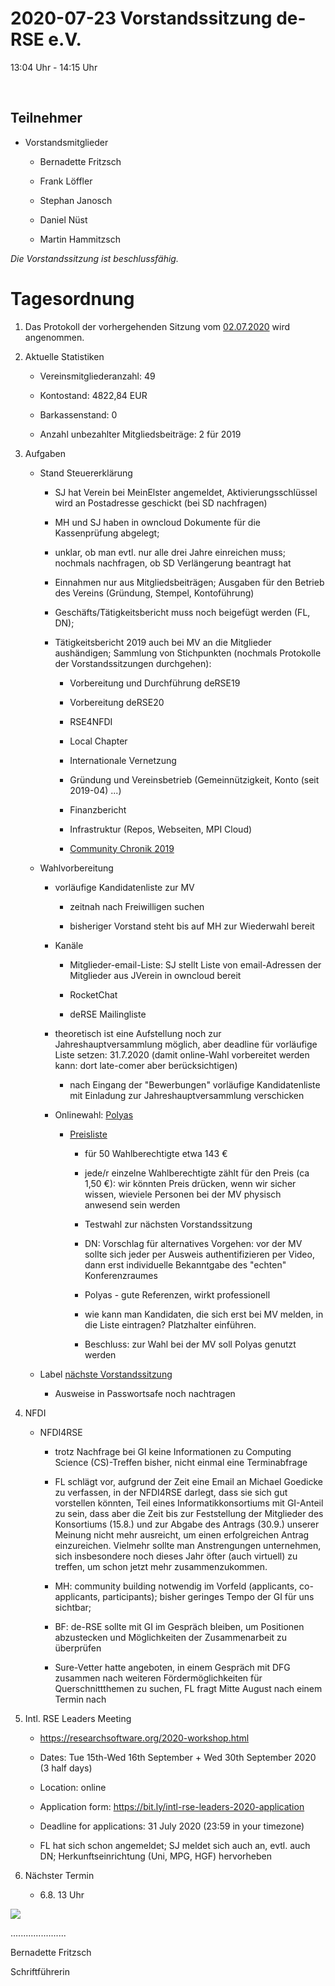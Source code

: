 2020-07-23 Vorstandssitzung de-RSE e.V.
=======================================

13:04 Uhr - 14:15 Uhr

 

Teilnehmer
----------

-   Vorstandsmitglieder

    -   Bernadette Fritzsch

    -   Frank Löffler

    -   Stephan Janosch

    -   Daniel Nüst

    -   Martin Hammitzsch

*Die Vorstandssitzung ist beschlussfähig.*

Tagesordnung
============

1.  Das Protokoll der vorhergehenden Sitzung vom
    [02.07.2020](https://github.com/DE-RSE/protokolle/blob/master/Vorstandssitzungen/Protokoll-Vorstand-deRSE-2020-07-02.md)
    wird angenommen.

2.  Aktuelle Statistiken

    -   Vereinsmitgliederanzahl: 49

    -   Kontostand: 4822,84 EUR

    -   Barkassenstand: 0

    -   Anzahl unbezahlter Mitgliedsbeiträge: 2 für 2019

3.  Aufgaben

    -   Stand Steuererklärung

        -   SJ hat Verein bei MeinElster angemeldet, Aktivierungsschlüssel wird
            an Postadresse geschickt (bei SD nachfragen)

        -   MH und SJ haben in owncloud Dokumente für die Kassenprüfung
            abgelegt;

        -   unklar, ob man evtl. nur alle drei Jahre einreichen muss; nochmals
            nachfragen, ob SD Verlängerung beantragt hat

        -   Einnahmen nur aus Mitgliedsbeiträgen; Ausgaben für den Betrieb des
            Vereins (Gründung, Stempel, Kontoführung)

        -   Geschäfts/Tätigkeitsbericht muss noch beigefügt werden (FL, DN);

        -   Tätigkeitsbericht 2019 auch bei MV an die Mitglieder aushändigen;
            Sammlung von Stichpunkten (nochmals Protokolle der
            Vorstandssitzungen durchgehen):

            -   Vorbereitung und Durchführung deRSE19

            -   Vorbereitung deRSE20

            -   RSE4NFDI

            -   Local Chapter

            -   Internationale Vernetzung

            -   Gründung und Vereinsbetrieb (Gemeinnützigkeit, Konto (seit
                2019-04) ...)

            -   Finanzbericht

            -   Infrastruktur (Repos, Webseiten, MPI Cloud)

            -   [Community Chronik
                2019](https://pad.gwdg.de/Ksh5TdKASYaQqSZvVyrrgQ)

    -   Wahlvorbereitung

        -   vorläufige Kandidatenliste zur MV

            -   zeitnah nach Freiwilligen suchen

            -   bisheriger Vorstand steht bis auf MH zur Wiederwahl bereit

        -   Kanäle

            -   Mitglieder-email-Liste: SJ stellt Liste von email-Adressen der
                Mitglieder aus JVerein in owncloud bereit

            -   RocketChat

            -   deRSE Mailingliste

        -   theoretisch ist eine Aufstellung noch zur Jahreshauptversammlung
            möglich, aber deadline für vorläufige Liste setzen: 31.7.2020 (damit
            online-Wahl vorbereitet werden kann: dort late-comer aber
            berücksichtigen)

            -   nach Eingang der "Bewerbungen" vorläufige Kandidatenliste mit
                Einladung zur Jahreshauptversammlung verschicken

        -   Onlinewahl: [Polyas](https://www.polyas.de)

            -   [Preisliste](https://www.polyas.de/sites/default/files/POLYAS_Preisliste_Self-Service.pdf)

                -   für 50 Wahlberechtigte etwa 143 €

                -   jede/r einzelne Wahlberechtigte zählt für den Preis (ca 1,50
                    €): wir könnten Preis drücken, wenn wir sicher wissen,
                    wieviele Personen bei der MV physisch anwesend sein werden

                -   Testwahl zur nächsten Vorstandssitzung

                -   DN: Vorschlag für alternatives Vorgehen: vor der MV sollte
                    sich jeder per Ausweis authentifizieren per Video, dann erst
                    individuelle Bekanntgabe des "echten" Konferenzraumes

                -   Polyas - gute Referenzen, wirkt professionell

                -   wie kann man Kandidaten, die sich erst bei MV melden, in die
                    Liste eintragen? Platzhalter einführen.

                -   Beschluss: zur Wahl bei der MV soll Polyas genutzt werden

    -   Label [nächste
        Vorstandssitzung](https://github.com/DE-RSE/vorstand/labels/n%C3%A4chste%20Vorstandssitzung)

        -   Ausweise in Passwortsafe noch nachtragen

4.  NFDI

    -   NFDI4RSE

        -   trotz Nachfrage bei GI keine Informationen zu Computing Science
            (CS)-Treffen bisher, nicht einmal eine Terminabfrage

        -   FL schlägt vor, aufgrund der Zeit eine Email an Michael Goedicke zu
            verfassen, in der NFDI4RSE darlegt, dass sie sich gut vorstellen
            könnten, Teil eines Informatikkonsortiums mit GI-Anteil zu sein,
            dass aber die Zeit bis zur Feststellung der Mitglieder des
            Konsortiums (15.8.) und zur Abgabe des Antrags (30.9.) unserer
            Meinung nicht mehr ausreicht, um einen erfolgreichen Antrag
            einzureichen. Vielmehr sollte man Anstrengungen unternehmen, sich
            insbesondere noch dieses Jahr öfter (auch virtuell) zu treffen, um
            schon jetzt mehr zusammenzukommen.

        -   MH: community building notwendig im Vorfeld (applicants,
            co-applicants, participants); bisher geringes Tempo der GI für uns
            sichtbar;

        -   BF: de-RSE sollte mit GI im Gespräch bleiben, um Positionen
            abzustecken und Möglichkeiten der Zusammenarbeit zu überprüfen

        -   Sure-Vetter hatte angeboten, in einem Gespräch mit DFG zusammen nach
            weiteren Fördermöglichkeiten für Querschnittthemen zu suchen, FL
            fragt Mitte August nach einem Termin nach

5.  Intl. RSE Leaders Meeting

    -   https://researchsoftware.org/2020-workshop.html

    -   Dates: Tue 15th-Wed 16th September + Wed 30th September 2020 (3 half
        days)

    -   Location: online

    -   Application form: https://bit.ly/intl-rse-leaders-2020-application

    -   Deadline for applications: 31 July 2020 (23:59 in your timezone)

    -   FL hat sich schon angemeldet; SJ meldet sich auch an, evtl. auch DN;
        Herkunftseinrichtung (Uni, MPG, HGF) hervorheben

6.  Nächster Termin

    -   6.8. 13 Uhr

![](https://pad.gwdg.de/uploads/upload_aa672933e96778d6072a4b267e490efc.jpg)

......................

Bernadette Fritzsch

Schriftführerin

 
